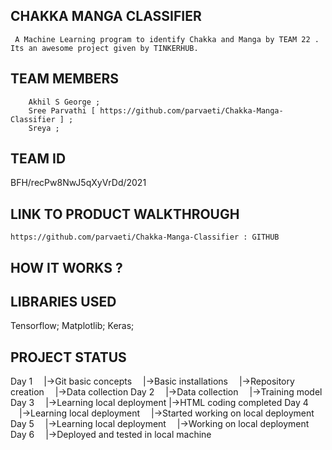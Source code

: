 ## CHAKKA MANGA CLASSIFIER
     A Machine Learning program to identify Chakka and Manga by TEAM 22 . Its an awesome project given by TINKERHUB.
## TEAM MEMBERS
        Akhil S George ;
        Sree Parvathi [ https://github.com/parvaeti/Chakka-Manga-Classifier ] ;
        Sreya ;
## TEAM ID
   BFH/recPw8NwJ5qXyVrDd/2021
## LINK TO PRODUCT WALKTHROUGH
    https://github.com/parvaeti/Chakka-Manga-Classifier : GITHUB
   
## HOW IT WORKS ?
## LIBRARIES USED
   Tensorflow;
   Matplotlib;
   Keras;
## PROJECT STATUS
   Day 1
 |->Git basic concepts
 |->Basic installations
 |->Repository creation
 |->Data collection
Day 2
 |->Data collection
 |->Training model
Day 3
 |->Learning local deployment 
 |->HTML coding completed
 Day 4
 |->Learning local deployment
 |->Started working on local deployment
Day 5
 |->Learning local deployment
 |->Working on local deployment
Day 6
 |->Deployed and tested in local machine

   

